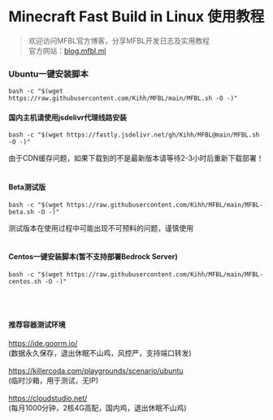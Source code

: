 # Minecraft Fast Build in Linux 使用教程
> 欢迎访问MFBL官方博客，分享MFBL开发日志及实用教程 </br>
> 官方网站：[blog.mfbl.ml](blog.mfbl.ml)
### Ubuntu一键安装脚本</br>
```shell
bash -c "$(wget https://raw.githubusercontent.com/Kihh/MFBL/main/MFBL.sh -O -)"
```

#### 国内主机请使用jsdelivr代理线路安装 </br>

```shell
bash -c "$(wget https://fastly.jsdelivr.net/gh/Kihh/MFBL@main/MFBL.sh -O -)"
```
由于CDN缓存问题，如果下载到的不是最新版本请等待2-3小时后重新下载部署！
</br>
</br>

#### Beta测试版

```shell
bash -c "$(wget https://raw.githubusercontent.com/Kihh/MFBL/main/MFBL-beta.sh -O -)"
```
测试版本在使用过程中可能出现不可预料的问题，谨慎使用
</br>
</br>

#### Centos一键安装脚本(暂不支持部署Bedrock Server) </br>

```shell
bash -c "$(wget https://raw.githubusercontent.com/Kihh/MFBL/main/MFBL-centos.sh -O -)"
```
</br>
</br>

#### 推荐容器测试环境
https://ide.goorm.io/</br>
(数据永久保存，退出休眠不山鸡，风控严，支持端口转发)</br>
</br>
https://killercoda.com/playgrounds/scenario/ubuntu</br>
(临时沙箱，用于测试，无IP)</br>
</br>
https://cloudstudio.net/</br>
(每月1000分钟，2核4G高配，国内鸡，退出休眠不山鸡)
